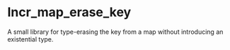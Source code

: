 # Incr_map_erase_key

A small library for type-erasing the key from a map without introducing an
existential type.
